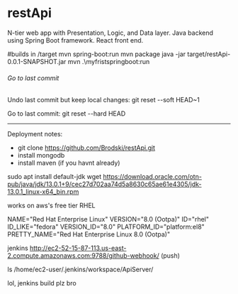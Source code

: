 # restApi
N-tier web app with Presentation, Logic, and Data layer.
Java backend using Spring Boot framework.
React front end.


#builds in /target
mvn spring-boot:run
mvn package
java -jar target/restApi-0.0.1-SNAPSHOT.jar
mvn .\myfristspringboot\:run

###### Go to last commit
Undo last commit but keep local changes:
git reset --soft HEAD~1

Go to last commit:
git reset --hard HEAD

----------------------------------------------------------------------------------
Deployment notes:
- git clone https://github.com/Brodski/restApi.git
- install mongodb
- install maven (if you havnt already)

sudo apt install default-jdk
wget https://download.oracle.com/otn-pub/java/jdk/13.0.1+9/cec27d702aa74d5a8630c65ae61e4305/jdk-13.0.1_linux-x64_bin.rpm

works on aws's free tier RHEL

NAME="Red Hat Enterprise Linux"
VERSION="8.0 (Ootpa)"
ID="rhel"
ID_LIKE="fedora"
VERSION_ID="8.0"
PLATFORM_ID="platform:el8"
PRETTY_NAME="Red Hat Enterprise Linux 8.0 (Ootpa)"

jenkins http://ec2-52-15-87-113.us-east-2.compute.amazonaws.com:9788/github-webhook/ (push)

 ls /home/ec2-user/.jenkins/workspace/ApiServer/

 lol, jenkins build plz bro